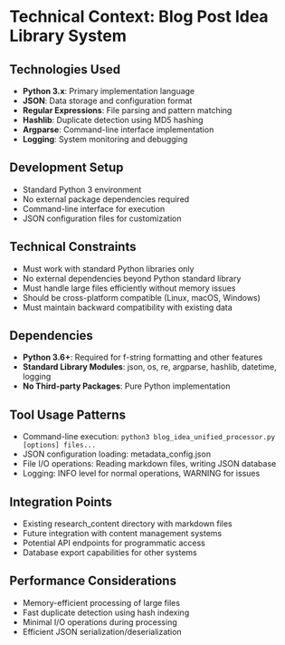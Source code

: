 # Technical Context: Blog Post Idea Library System

## Technologies Used
- **Python 3.x**: Primary implementation language
- **JSON**: Data storage and configuration format
- **Regular Expressions**: File parsing and pattern matching
- **Hashlib**: Duplicate detection using MD5 hashing
- **Argparse**: Command-line interface implementation
- **Logging**: System monitoring and debugging

## Development Setup
- Standard Python 3 environment
- No external package dependencies required
- Command-line interface for execution
- JSON configuration files for customization

## Technical Constraints
- Must work with standard Python libraries only
- No external dependencies beyond Python standard library
- Must handle large files efficiently without memory issues
- Should be cross-platform compatible (Linux, macOS, Windows)
- Must maintain backward compatibility with existing data

## Dependencies
- **Python 3.6+**: Required for f-string formatting and other features
- **Standard Library Modules**: json, os, re, argparse, hashlib, datetime, logging
- **No Third-party Packages**: Pure Python implementation

## Tool Usage Patterns
- Command-line execution: `python3 blog_idea_unified_processor.py [options] files...`
- JSON configuration loading: metadata_config.json
- File I/O operations: Reading markdown files, writing JSON database
- Logging: INFO level for normal operations, WARNING for issues

## Integration Points
- Existing research_content directory with markdown files
- Future integration with content management systems
- Potential API endpoints for programmatic access
- Database export capabilities for other systems

## Performance Considerations
- Memory-efficient processing of large files
- Fast duplicate detection using hash indexing
- Minimal I/O operations during processing
- Efficient JSON serialization/deserialization

